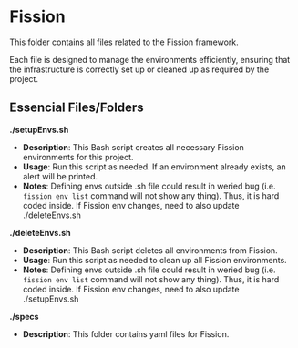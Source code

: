 # Fission
This folder contains all files related to the Fission framework. 

Each file is designed to manage the environments efficiently, ensuring that the infrastructure is correctly set up or cleaned up as required by the project.

## Essencial Files/Folders

**./setupEnvs.sh**
- **Description**: This Bash script creates all necessary Fission environments for this project.
- **Usage**: Run this script as needed. If an environment already exists, an alert will be printed.
- **Notes**: Defining envs outside .sh file could result in weried bug (i.e. `fission env list` command will not show any thing). Thus, it is hard coded inside. If Fission env changes, need to also update ./deleteEnvs.sh


**./deleteEnvs.sh**
- **Description**: This Bash script deletes all environments from Fission.
- **Usage**: Run this script as needed to clean up all Fission environments.
- **Notes**: Defining envs outside .sh file could result in weried bug (i.e. `fission env list` command will not show any thing). Thus, it is hard coded inside. If Fission env changes, need to also update ./setupEnvs.sh

**./specs**
- **Description**: This folder contains yaml files for Fission.